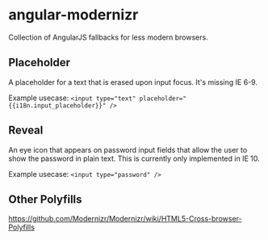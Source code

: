 angular-modernizr
=================

Collection of AngularJS fallbacks for less modern browsers. 

## Placeholder
A placeholder for a text that is erased upon input focus. It's missing IE 6-9.

Example usecase: `<input type="text" placeholder="{{i18n.input_placeholder}}" />`


## Reveal
An eye icon that appears on password input fields that allow the user to show the password in plain text. This is currently only implemented in IE 10.

Example usecase: `<input type="password" />`


## Other Polyfills
https://github.com/Modernizr/Modernizr/wiki/HTML5-Cross-browser-Polyfills
